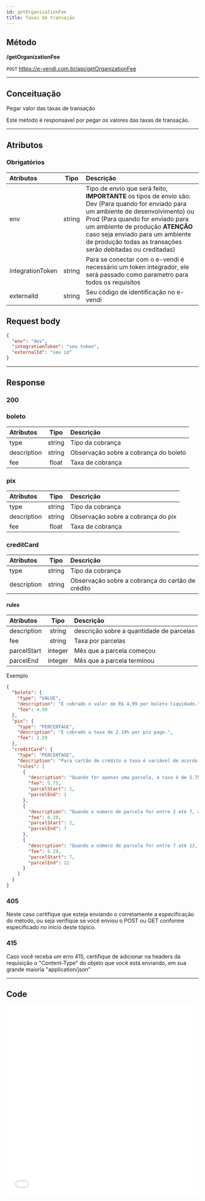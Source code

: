 ```yaml
---
id: getOrganizationFee
title: Taxas de transação
---
```


## Método

**/getOrganizationFee**

`POST` https://e-vendi.com.br/api/getOrganizationFee

---

## Conceituação

Pegar valor das taxas de transação

Este método é responsável por pegar os valores das taxas de transação.

---

## Atributos

### Obrigatórios

| Atributos | Tipo | Descrição |
| :-- | :-: | :-- |
| env | string | Tipo de envio que será feito, **IMPORTANTE** os tipos de envio são: Dev (Para quando for enviado para um ambiente de desenvolvimento) ou Prod (Para quando for enviado para um ambiente de produção **ATENÇÃO** caso seja enviado para um ambiente de produção todas as transações serão debitadas ou creditadas) |
| integrationToken | string | Para se conectar com o e-vendi é necessário um token integrador, ele será passado como parametro para todos os requisitos |
| externalId | string | Seu código de identificação no e-vendi |

## Request body

```json
{
  "env": "dev",
  "integrationToken": "seu token",
  "externalId": "seu id"
}
```

---

## Response

### 200

### boleto

| Atributos   |  Tipo  | Descrição                             |
| :---------- | :----: | :------------------------------------ |
| type        | string | Tipo da cobrança                      |
| description | string | Observação sobre a cobrança do boleto |
| fee         | float  | Taxa de cobrança                      |

### pix

| Atributos   |  Tipo  | Descrição                          |
| :---------- | :----: | :--------------------------------- |
| type        | string | Tipo da cobrança                   |
| description | string | Observação sobre a cobrança do pix |
| fee         | float  | Taxa de cobrança                   |

### creditCard

| Atributos   |  Tipo  | Descrição                                        |
| :---------- | :----: | :----------------------------------------------- |
| type        | string | Tipo da cobrança                                 |
| description | string | Observação sobre a cobrança do cartão de crédito |

#### rules

| Atributos   |  Tipo   | Descrição                                |
| :---------- | :-----: | :--------------------------------------- |
| description | string  | descrição sobre a quantidade de parcelas |
| fee         | string  | Taxa por parcelas                        |
| parcelStart | integer | Mês que a parcela começou                |
| parcelEnd   | integer | Mês que a parcela terminou               |

Exemplo

```json
{
  "boleto": {
    "type": "VALUE",
    "description": "É cobrado o valor de R$ 4,99 por boleto liquidado.",
    "fee": 4.99
  },
  "pix": {
    "type": "PERCENTAGE",
    "description": "É cobrado a taxa de 2.19% por pix pago.",
    "fee": 2.19
  },
  "creditCard": {
    "type": "PERCENTAGE",
    "description": "Para cartão de crédito a taxa é variável de acordo com o número de parcelas.",
    "rules": [
      {
        "description": "Quando for apenas uma parcela, a taxa é de 5.75%",
        "fee": 5.75,
        "parcelStart": 1,
        "parcelEnd": 1
      },
      {
        "description": "Quando o número de parcela for entre 2 até 7, a taxa é de 6.19%",
        "fee": 6.19,
        "parcelStart": 2,
        "parcelEnd": 7
      },
      {
        "description": "Quando o número de parcela for entre 7 até 12, a taxa é de 6.29%",
        "fee": 6.29,
        "parcelStart": 7,
        "parcelEnd": 12
      }
    ]
  }
}
```

### 405

Neste caso certifique que esteja enviando o corretamente a especificação do método, ou seja verifique se você enviou o POST ou GET conforme especificado no inicio deste tópico.

### 415

Caso você receba um erro 415, certifique de adicionar na headers da requisição o "Content-Type" do objeto que você está enviando, em sua grande maioria "application/json"

---

## Code

<iframe src="//api.apiembed.com/?source=https://raw.githubusercontent.com/e-vendi/e-vendi-docs/main/json-examples/getOrganizationFee.json" frameborder="0" scrolling="no" width="100%" height="500px" seamless></iframe>
